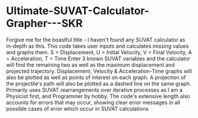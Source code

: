 # Ultimate-SUVAT-Calculator-Grapher---SKR
Forgive me for the boastful title - I haven't found any SUVAT calculator as in-depth as this. This code takes user inputs and calculates missing values and graphs them.  S = Displacement, U = Initial Velocity, V = Final Velocity, A = Acceleration, T = Time Enter 3 known SUVAT variables and the calculator will find the remaining two as well as the maximum displacement and projected trajectory. Displacement, Velocity &amp; Acceleration-Time graphs will also be plotted as well as points of interest on each graph. A projection of the projectile's path will also be plotted as a dashed line on the same graph. Primarily uses SUVAT rearrangements over iterative processes as I am a Physicist first, and Programmer by hobby. 
The code's extensive length also accounts for errors that may occur, showing clear error messages in all possible cases of error which occur in SUVAT calculations 
